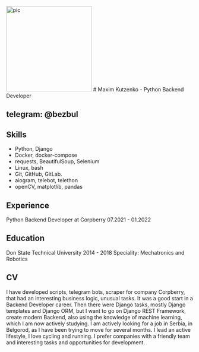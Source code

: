 
<img width="230" alt="pic" src="https://user-images.githubusercontent.com/83072083/171449843-9891171f-ae1c-4063-8e5f-e70faf204df0.PNG">
# Maxim Kutzenko - Python Backend Developer

## telegram: @bezbul

## Skills
 - Python, Django
 - Docker, docker-compose
 - requests, BeautifulSoup, Selenium
 - Linux, bash
 - Git, GitHub, GitLab.
 - aiogram, telebot, telethon
 - openCV, matplotlib, pandas

## Experience
 Python Backend Developer at Corpberry 07.2021 - 01.2022

## Education
 Don State Technical University 2014 - 2018
 Speciality: Mechatronics and Robotics

## CV
 I have developed scripts, telegram bots, scraper for company Corpberry, that had an interesting business logic, unusual tasks. It was a good start in a Backend Developer career.
 Then there were Django tasks, mostly Django templates and Django ORM, but I want to go on Django REST Framework, create modern Backend, also using the knowledge of machine learning, which I am now actively studying.
 I am actively looking for a job in Serbia, in Belgorod, as I have been trying to move for several months.
 I lead an active lifestyle, I love cycling and running.
 I prefer companies with a friendly team and interesting tasks and opportunities for development.
